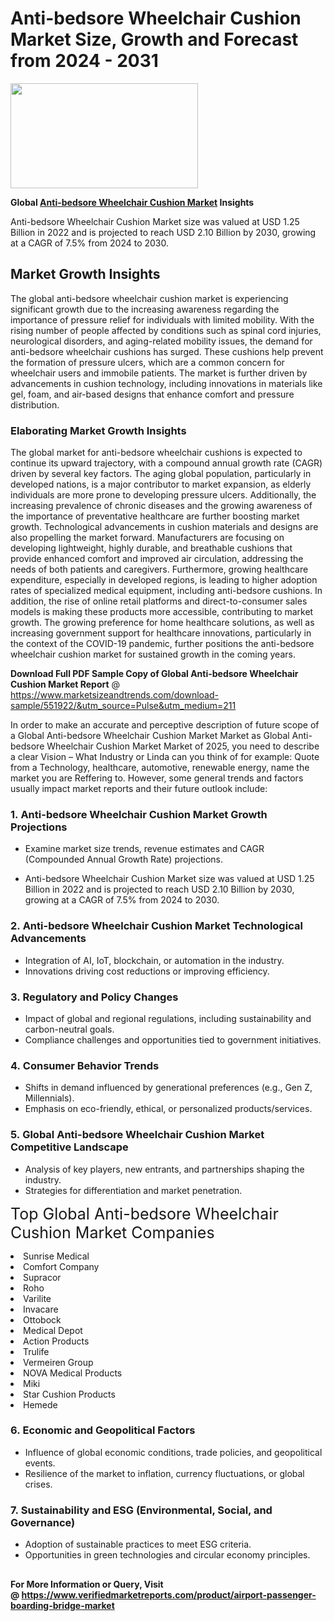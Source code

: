 <H1>Anti-bedsore Wheelchair Cushion Market Size, Growth and Forecast from 2024 - 2031</H1><img class="aligncenter size-medium wp-image-584254" src="https://thirdeyenews.in/wp-content/uploads/2024/09/Global-Market-Research-300x168.jpeg" alt="" width="300" height="168" /><p><strong>Global&nbsp;<a href="https://www.marketsizeandtrends.com/download-sample/551922/&amp;utm_source=Pulse&amp;utm_medium=211">Anti-bedsore Wheelchair Cushion Market</a> Insights</strong></p><p>Anti-bedsore Wheelchair Cushion Market size was valued at USD 1.25 Billion in 2022 and is projected to reach USD 2.10 Billion by 2030, growing at a CAGR of 7.5% from 2024 to 2030.</p><p><h2>Market Growth Insights</h2> The global anti-bedsore wheelchair cushion market is experiencing significant growth due to the increasing awareness regarding the importance of pressure relief for individuals with limited mobility. With the rising number of people affected by conditions such as spinal cord injuries, neurological disorders, and aging-related mobility issues, the demand for anti-bedsore wheelchair cushions has surged. These cushions help prevent the formation of pressure ulcers, which are a common concern for wheelchair users and immobile patients. The market is further driven by advancements in cushion technology, including innovations in materials like gel, foam, and air-based designs that enhance comfort and pressure distribution. <h3>Elaborating Market Growth Insights</h3> The global market for anti-bedsore wheelchair cushions is expected to continue its upward trajectory, with a compound annual growth rate (CAGR) driven by several key factors. The aging global population, particularly in developed nations, is a major contributor to market expansion, as elderly individuals are more prone to developing pressure ulcers. Additionally, the increasing prevalence of chronic diseases and the growing awareness of the importance of preventative healthcare are further boosting market growth. Technological advancements in cushion materials and designs are also propelling the market forward. Manufacturers are focusing on developing lightweight, highly durable, and breathable cushions that provide enhanced comfort and improved air circulation, addressing the needs of both patients and caregivers. Furthermore, growing healthcare expenditure, especially in developed regions, is leading to higher adoption rates of specialized medical equipment, including anti-bedsore cushions. In addition, the rise of online retail platforms and direct-to-consumer sales models is making these products more accessible, contributing to market growth. The growing preference for home healthcare solutions, as well as increasing government support for healthcare innovations, particularly in the context of the COVID-19 pandemic, further positions the anti-bedsore wheelchair cushion market for sustained growth in the coming years. </p><p><span class=""><strong>Download Full PDF Sample Copy of Global Anti-bedsore Wheelchair Cushion Market Report</strong> @ <a href="https://www.marketsizeandtrends.com/download-sample/551922/&amp;utm_source=Pulse&amp;utm_medium=211" target="_blank">https://www.marketsizeandtrends.com/download-sample/551922/&amp;utm_source=Pulse&amp;utm_medium=211</a></span></p><p>In order to make an accurate and perceptive description of future scope of a Global&nbsp;Anti-bedsore Wheelchair Cushion Market Market as Global&nbsp;Anti-bedsore Wheelchair Cushion Market Market of 2025, you need to describe a clear Vision &ndash; What Industry or Linda can you think of for example: Quote from a Technology, healthcare, automotive, renewable energy, name the market you are Reffering to. However, some general trends and factors usually impact market reports and their future outlook include:</p><h3>1.&nbsp;<strong>Anti-bedsore Wheelchair Cushion Market Growth Projections</strong></h3><ul><li>Examine market size trends, revenue estimates and CAGR (Compounded Annual Growth Rate) projections.</li><li><p>Anti-bedsore Wheelchair Cushion Market size was valued at USD 1.25 Billion in 2022 and is projected to reach USD 2.10 Billion by 2030, growing at a CAGR of 7.5% from 2024 to 2030.</p></li></ul><h3>2.&nbsp;<strong>Anti-bedsore Wheelchair Cushion Market Technological Advancements</strong></h3><ul><li>Integration of AI, IoT, blockchain, or automation in the industry.</li><li>Innovations driving cost reductions or improving efficiency.</li></ul><h3>3.&nbsp;<strong>Regulatory and Policy Changes</strong></h3><ul><li>Impact of global and regional regulations, including sustainability and carbon-neutral goals.</li><li>Compliance challenges and opportunities tied to government initiatives.</li></ul><h3>4.&nbsp;<strong>Consumer Behavior Trends</strong></h3><ul><li>Shifts in demand influenced by generational preferences (e.g., Gen Z, Millennials).</li><li>Emphasis on eco-friendly, ethical, or personalized products/services.</li></ul><h3>5.&nbsp;<strong>Global Anti-bedsore Wheelchair Cushion Market Competitive Landscape</strong></h3><ul><li>Analysis of key players, new entrants, and partnerships shaping the industry.</li><li>Strategies for differentiation and market penetration.</li></ul><p data-pm-slice="1 1 []"><span style="color: inherit; font-family: inherit; font-size: 25px;">Top Global Anti-bedsore Wheelchair Cushion Market Companies</span></p><div class="" data-test-id=""><p><li>Sunrise Medical</li><li> Comfort Company</li><li> Supracor</li><li> Roho</li><li> Varilite</li><li> Invacare</li><li> Ottobock</li><li> Medical Depot</li><li> Action Products</li><li> Trulife</li><li> Vermeiren Group</li><li> NOVA Medical Products</li><li> Miki</li><li> Star Cushion Products</li><li> Hemede</li></p></div><h3>6.&nbsp;<strong>Economic and Geopolitical Factors</strong></h3><ul><li>Influence of global economic conditions, trade policies, and geopolitical events.</li><li>Resilience of the market to inflation, currency fluctuations, or global crises.</li></ul><h3>7.&nbsp;<strong>Sustainability and ESG (Environmental, Social, and Governance)</strong></h3><ul><li>Adoption of sustainable practices to meet ESG criteria.</li><li>Opportunities in green technologies and circular economy principles.</li></ul><h2><strong style="font-size: 14px;">For More Information or Query, Visit @&nbsp;</strong><a style="background-color: #ffffff; font-size: 14px;" href="https://www.marketsizeandtrends.com/report/anti-bedsore-wheelchair-cushion-market/" target="_blank">https://www.verifiedmarketreports.com/product/airport-passenger-boarding-bridge-market</a></h2>
